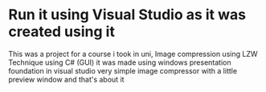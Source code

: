 # Run it using Visual Studio as it was created using it 
This was a project for a course i took in uni, Image compression using LZW Technique using C# (GUI)
it was made using windows presentation foundation in visual studio
very simple image compressor with a little preview window and that's about it
